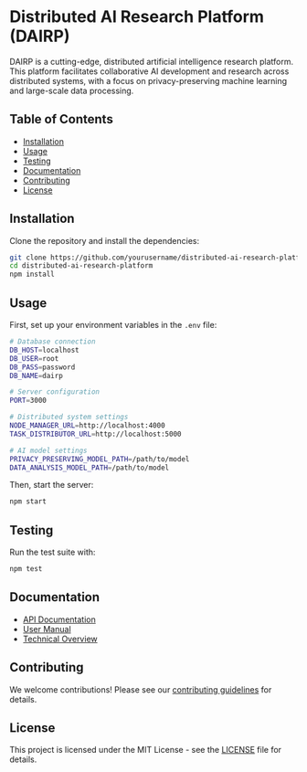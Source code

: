 # Distributed AI Research Platform (DAIRP)

DAIRP is a cutting-edge, distributed artificial intelligence research platform. This platform facilitates collaborative AI development and research across distributed systems, with a focus on privacy-preserving machine learning and large-scale data processing.

## Table of Contents

- [Installation](#installation)
- [Usage](#usage)
- [Testing](#testing)
- [Documentation](#documentation)
- [Contributing](#contributing)
- [License](#license)

## Installation

Clone the repository and install the dependencies:

```bash
git clone https://github.com/yourusername/distributed-ai-research-platform.git
cd distributed-ai-research-platform
npm install
```

## Usage

First, set up your environment variables in the `.env` file:

```bash
# Database connection
DB_HOST=localhost
DB_USER=root
DB_PASS=password
DB_NAME=dairp

# Server configuration
PORT=3000

# Distributed system settings
NODE_MANAGER_URL=http://localhost:4000
TASK_DISTRIBUTOR_URL=http://localhost:5000

# AI model settings
PRIVACY_PRESERVING_MODEL_PATH=/path/to/model
DATA_ANALYSIS_MODEL_PATH=/path/to/model
```

Then, start the server:

```bash
npm start
```

## Testing

Run the test suite with:

```bash
npm test
```

## Documentation

- [API Documentation](docs/API_Docs.md)
- [User Manual](docs/User_Manual.md)
- [Technical Overview](docs/Technical_Overview.md)

## Contributing

We welcome contributions! Please see our [contributing guidelines](CONTRIBUTING.md) for details.

## License

This project is licensed under the MIT License - see the [LICENSE](LICENSE) file for details.
